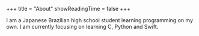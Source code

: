 +++
title = "About"
showReadingTime = false
+++

I am a Japanese Brazilian high school student learning programming on my own.
I am currently focusing on learning C, Python and Swift.
